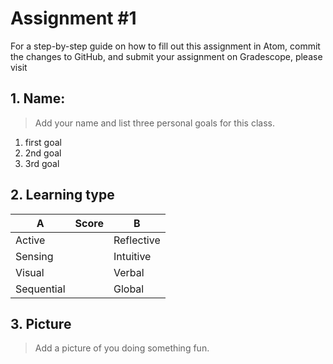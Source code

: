 # Assignment #1

For a step-by-step guide on how to fill out this assignment in Atom, commit the changes to GitHub, and submit your assignment on Gradescope, please visit 

## 1. Name:

> Add your name and list three personal goals for this class.

1. first goal
2. 2nd goal
3. 3rd goal

## 2. Learning type

A          | Score | B
-----------|-------|-----------
Active     |       | Reflective
Sensing    |       | Intuitive
Visual     |       | Verbal
Sequential |       | Global

## 3. Picture

> Add a picture of you doing something fun.
